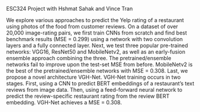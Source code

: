 ESC324 Project with Hshmat Sahak and Vince Tran

We explore various approaches to predict the Yelp rating of a restaurant using photos of the food from customer reviews. On a dataset of over 20,000 image-rating pairs, we first train CNNs from scratch and find best benchmark results (MSE = 0.299) using a network with two convolution layers and a fully connected layer. Next, we test three popular pre-trained networks: VGG16, ResNet50 and MobileNetv2, as well as an early-fusion ensemble approach combining the three. The pretrained/ensemble networks fail to improve upon the test-set MSE from before. MobileNetv2 is the best of the pretrained/ensemble networks with MSE = 0.308. Last, we propose a novel architecture VGH-Net. VGH-Net training occurs in two stages. First, using a CNN to predict BERT embeddings of a restaurant’s text reviews from image data. Then, using a feed-forward neural network to predict the review-specific restaurant rating from the review BERT embedding. VGH-Net achieves a MSE = 0.308.
